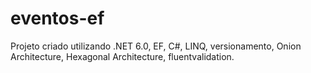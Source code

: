 # eventos-ef
Projeto criado utilizando .NET 6.0, EF, C#, LINQ, versionamento, Onion Architecture, Hexagonal Architecture, fluentvalidation. 
